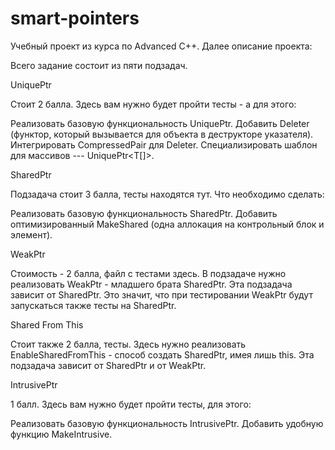 # smart-pointers
Учебный проект из курса по Advanced C++. Далее описание проекта:

Всего задание состоит из пяти подзадач.

UniquePtr

Стоит 2 балла. Здесь вам нужно будет пройти тесты - а для этого:

Реализовать базовую функциональность UniquePtr.
Добавить Deleter (функтор, который вызывается для объекта в
деструкторе указателя).
Интегрировать CompressedPair для Deleter.
Специализировать шаблон для массивов --- UniquePtr<T[]>.


SharedPtr

Подзадача стоит 3 балла, тесты находятся тут. Что необходимо сделать:

Реализовать базовую функциональность SharedPtr.
Добавить оптимизированный MakeShared (одна аллокация на
контрольный блок и элемент).


WeakPtr

Стоимость - 2 балла, файл с тестами здесь. В подзадаче нужно реализовать WeakPtr - младшего брата SharedPtr.
Эта подзадача зависит от SharedPtr. Это значит, что при тестировании WeakPtr будут запускаться также тесты на SharedPtr.

Shared From This

Стоит также 2 балла, тесты. Здесь нужно реализовать EnableSharedFromThis - способ создать SharedPtr,
имея лишь this.
Эта подзадача зависит от SharedPtr и от WeakPtr.

IntrusivePtr

1 балл. Здесь вам нужно будет пройти тесты, для этого:

Реализовать базовую функциональность IntrusivePtr.
Добавить удобную функцию MakeIntrusive.

